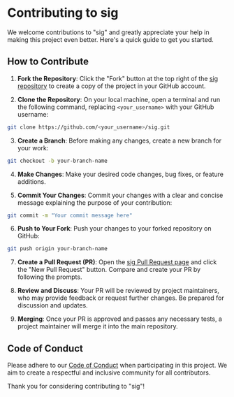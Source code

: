 # Contributing to sig

We welcome contributions to "sig" and greatly appreciate your help in making
this project even better. Here's a quick guide to get you started.

## How to Contribute

1. **Fork the Repository**: Click the "Fork" button at the top right of the
[sig repository](https://github.com/ynqa/sig) to create a copy of the
project in your GitHub account.

2. **Clone the Repository**: On your local machine, open a terminal and run the
following command, replacing `<your_username>` with your GitHub username:

```bash
git clone https://github.com/<your_username>/sig.git
```

3. **Create a Branch**: Before making any changes, create a new branch for your
work:

```bash
git checkout -b your-branch-name
```

4. **Make Changes**: Make your desired code changes, bug fixes, or feature
additions.

5. **Commit Your Changes**: Commit your changes with a clear and concise message
explaining the purpose of your contribution:

```bash
git commit -m "Your commit message here"
```

6. **Push to Your Fork**: Push your changes to your forked repository on GitHub:

```bash
git push origin your-branch-name
```

7. **Create a Pull Request (PR)**: Open the
[sig Pull Request page](https://github.com/ynqa/sig/pulls) and click the
"New Pull Request" button. Compare and create your PR by following the prompts.

8. **Review and Discuss**: Your PR will be reviewed by project maintainers, who
may provide feedback or request further changes. Be prepared for discussion and
updates.

9. **Merging**: Once your PR is approved and passes any necessary tests, a
project maintainer will merge it into the main repository.

## Code of Conduct

Please adhere to our [Code of Conduct](CODE_OF_CONDUCT.md) when participating in
this project. We aim to create a respectful and inclusive community for all
contributors.

Thank you for considering contributing to "sig"!
